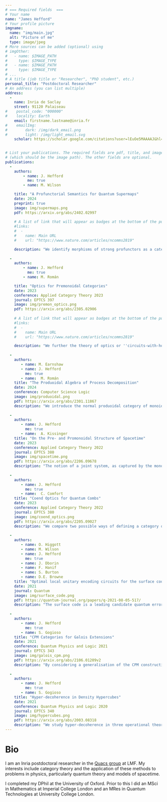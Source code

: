 ```yaml
---
# === Required fields  ===
# Your name 
name: "James Hefford"
# Your profile picture
imgname: 
  name: "img/main.jpg"
  alt: "Picture of me"
  type: image/jpeg
# More sources can be added (optional) using 
# imgOther:
#   - name: $IMAGE_PATH
#     type: $IMAGE_TYPE
#   - name: $IMAGE_PATH
#     type: $IMAGE_TYPE
# ...
# A title (job title or "Researcher", "PhD student", etc.)
personal_title: "Postdoctoral Researcher"
# An address (you can list multiple)
address: 
  - 
    name: Inria de Saclay
    street: 91120 Palaiseau
#    postal_code: "000000"
#    locality: Earth
    email: firstname.lastname@inria.fr
#    emailImg: 
#        dark: /img/dark_email.png
#        light: /img/light_email.svg
    scholar: https://scholar.google.com/citations?user=lEuOe5MAAAAJ&hl=en
    

# List your publications. The required fields are pdf, title, and image 
# (which should be the image path). The other fields are optional.
publications:
  - 
    authors:
        - name: J. Hefford 
          me: true
        - name: M. Wilson

    title: "A Profunctorial Semantics for Quantum Supermaps"
    date: 2024
    preprint: true
    image: img/supermaps.png
    pdf: https://arxiv.org/abs/2402.02997
    
    # A list of link that will appear as badges at the bottom of the publication.
    #links:
    #  -
    #    name: Main URL
    #    url: "https://www.nature.com/articles/ncomms2819"

    description: "We identify morphisms of strong profunctors as a categorification of quantum supermaps. These black-box generalisations of diagrams-with-holes are hence placed within the broader field of profunctor optics, as morphisms in the category of copresheaves on concrete networks. This enables the first construction of abstract logical connectives such as tensor products and negations for supermaps in a totally theory-independent setting. These logical connectives are found to be all that is needed to abstractly model the key structural features of the quantum theory of supermaps: black-box indefinite causal order, black-box definite causal order, and the factorisation of definitely causally ordered supermaps into concrete circuit diagrams. We demonstrate that at the heart of these factorisation theorems lies the Yoneda lemma and the notion of representability."
    
  - 
    authors:
        - name: J. Hefford 
          me: true
        - name: M. Román

    title: "Optics for Premonoidal Categories"
    date: 2023
    conference: Applied Category Theory 2023
    journal: EPTCS 397
    image: img/premon_optics.png
    pdf: https://arxiv.org/abs/2305.02906
    
    # A list of link that will appear as badges at the bottom of the publication.
    #links:
    #  -
    #    name: Main URL
    #    url: "https://www.nature.com/articles/ncomms2819"

    description: "We further the theory of optics or ''circuits-with-holes'' to encompass premonoidal categories: monoidal categories without the interchange law. Every premonoidal category gives rise to an effectful category (i.e. a generalised Freyd-category) given by the embedding of the monoidal subcategory of central morphisms. We introduce ''pro-effectful'' categories and show that optics for premonoidal categories exhibit this structure. Pro-effectful categories are the non-representable versions of effectful categories, akin to the generalisation of monoidal to promonoidal categories. We extend a classical result of Day to this setting, showing an equivalence between pro-effectful structures on a category and effectful structures on its free conical cocompletion. We also demonstrate that pro-effectful categories are equivalent to prostrong promonads."
    
  -
    authors:
       - name: M. Earnshaw
       - name: J. Hefford
         me: true
       - name:  M. Román
    title: "The Produoidal Algebra of Process Decomposition"
    date: 2024
    conference: Computer Science Logic
    image: img/produoidal.png
    pdf: https://arxiv.org/abs/2301.11867
    description: "We introduce the normal produoidal category of monoidal contexts over an arbitrary monoidal category. In the same sense that a monoidal morphism represents a process, a monoidal context represents an incomplete process: a piece of a decomposition, possibly containing missing parts. We characterize monoidal contexts in terms of universal properties. In particular, symmetric monoidal contexts coincide with monoidal lenses, endowing them with a novel universal property. We apply this algebraic structure to the analysis of multi-party interaction protocols in arbitrary theories of processes."
    
  -
    authors:
       - name: J. Hefford
         me: true
       - name:  A. Kissinger
    title: "On the Pre- and Promonoidal Structure of Spacetime"
    date: 2023
    conference: Applied Category Theory 2022
    journal: EPTCS 380
    image: img/spacetime.png
    pdf: https://arxiv.org/abs/2206.09678
    description: "The notion of a joint system, as captured by the monoidal (a.k.a. tensor) product, is fundamental to the compositional, process-theoretic approach to physical theories. Promonoidal categories generalise monoidal categories by replacing the functors normally used to form joint systems with profunctors. Intuitively, this allows the formation of joint systems which may not always give a system again, but instead a generalised system given by a presheaf. This extra freedom gives a new, richer notion of joint systems that can be applied to categorical formulations of spacetime. Whereas previous formulations have relied on partial monoidal structure that is only defined on pairs of independent (i.e. spacelike separated) systems, here we give a concrete formulation of spacetime where the notion of a joint system is defined for any pair of systems as a presheaf. The representable presheaves correspond precisely to those actual systems that arise from combining spacelike systems, whereas more general presheaves correspond to virtual systems which inherit some of the logical/compositional properties of their ''actual'' counterparts. We show that there are two ways of doing this, corresponding roughly to relativistic versions of conjunction and disjunction. The former endows the category of spacetime slices in a Lorentzian manifold with a promonoidal structure, whereas the latter augments this structure with an (even more) generalised way to combine systems that fails the interchange law."
    
  -
    authors:
       - name: J. Hefford
         me: true
       - name:  C. Comfort
    title: "Coend Optics for Quantum Combs"
    date: 2023
    conference: Applied Category Theory 2022
    journal: EPTCS 380
    image: img/coend_optics.png
    pdf: https://arxiv.org/abs/2205.09027
    description: "We compare two possible ways of defining a category of 1-combs, the first intensionally as coend optics and the second extensionally as a quotient by the operational behaviour of 1-combs on lower-order maps. We show that there is a full and bijective on objects functor quotienting the intensional definition to the extensional one and give some sufficient conditions for this functor to be an isomorphism of categories. We also show how the constructions for 1-combs can be extended to produce polycategories of n-combs with similar results about when these polycategories are equivalent. The extensional definition is of particular interest in the study of quantum combs and we hope this work might produce further interest in the usage of optics for modelling these structures in quantum theory."
    
  -
    authors:
       - name: O. Higgott
       - name: M. Wilson
       - name: J. Hefford
         me: true
       - name: J. Dborin
       - name: F. Hanif
       - name: S. Burton
       - name: D.E. Browne
    title: "Optimal local unitary encoding circuits for the surface code"
    date: 2021
    journal: Quantum
    image: img/surface_code.png
    pdf: https://quantum-journal.org/papers/q-2021-08-05-517/
    description: "The surface code is a leading candidate quantum error correcting code, owing to its high threshold, and compatibility with existing experimental architectures. Bravyi et al. showed that encoding a state in the surface code using local unitary operations requires time at least linear in the lattice size L, however the most efficient known method for encoding an unknown state, introduced by Dennis et al., has O(L2) time complexity. Here, we present an optimal local unitary encoding circuit for the planar surface code that uses exactly 2L time steps to encode an unknown state in a distance L planar code. We further show how an O(L) complexity local unitary encoder for the toric code can be found by enforcing locality in the O(logL)-depth non-local renormalisation encoder. We relate these techniques by providing an O(L) local unitary circuit to convert between a toric code and a planar code, and also provide optimal encoders for the rectangular, rotated and 3D surface codes. Furthermore, we show how our encoding circuit for the planar code can be used to prepare fermionic states in the compact mapping, a recently introduced fermion to qubit mapping that has a stabiliser structure similar to that of the surface code and is particularly efficient for simulating the Fermi-Hubbard model."
    
  -
    authors:
       - name: J. Hefford
         me: true
       - name: S. Gogioso
    title: "CPM Categories for Galois Extensions"
    date: 2021
    conference: Quantum Physics and Logic 2021
    journal: EPTCS 343
    image: img/galois_cpm.png
    pdf: https://arxiv.org/abs/2106.01209v2
    description: "By considering a generalisation of the CPM construction, we develop an infinite hierarchy of probabilistic theories, exhibiting compositional decoherence structures which generalise the traditional quantum-to-classical transition. Analogously to the quantum-to-classical case, these decoherences reduce the degrees of freedom in physical systems, while at the same time restricting the fields over which the systems are defined. These theories possess fully fledged operational semantics, allowing both categorical and GPT-style approaches to their study."
    
  -
    authors:
       - name: J. Hefford
         me: true
       - name: S. Gogioso
    title: "Hyper-decoherence in Density Hypercubes"
    date: 2021
    conference: Quantum Physics and Logic 2020
    journal: EPTCS 340
    image: img/hypercubes.png
    pdf: https://arxiv.org/abs/2003.08318
    description: "We study hyper-decoherence in three operational theories from the literature, all examples of the recently introduced higher-order CPM construction. Amongst these, we show the theory of density hypercubes to be the richest in terms of post-quantum phenomena. Specifically, we demonstrate the existence of a probabilistic hyper-decoherence of density hypercubes to quantum systems and calculate the associated hyper-phase group. This makes density hypercubes of significant foundational interest, as an example of a theory which side-steps a recent no-go result in an original and unforeseen way, while at the same time displaying fully fledged operational semantics."
---
```


# Bio

I am an Inria postdoctoral researcher in the [Quacs group](https://lmf.cnrs.fr/Research/Quant) at LMF. My interests include category theory and the application of these methods to problems in physics, particularly quantum theory and models of spacetime.

I completed my DPhil at the University of Oxford. Prior to this I did an MSci in Mathematics at Imperial College London and an MRes in Quantum Technologies at University College London.
